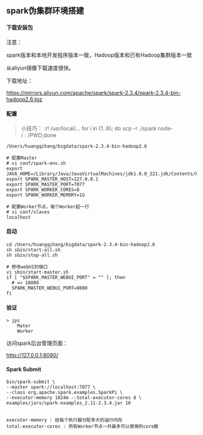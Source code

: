 
## spark伪集群环境搭建

#### 下载安装包
注意：

spark版本和本地开发程序版本一致，Hadoop版本和已有Hadoop集群版本一致

从aliyun镜像下载速度很快。

下载地址：

https://mirrors.aliyun.com/apache/spark/spark-2.3.4/spark-2.3.4-bin-hadoop2.6.tgz


#### 配置
> 小技巧：
> :r! /usr/local/...
> for i in {1..8}; do scp -r ./spark node-$i:/$PWD;done


```
/Users/huangqihang/bigdata/spark-2.3.4-bin-hadoop2.6

# 配置Master
# vi conf/spark-env.sh
export JAVA_HOME=/Library/Java/JavaVirtualMachines/jdk1.8.0_221.jdk/Contents/Home
export SPARK_MASTER_HOST=127.0.0.1
export SPARK_MASTER_PORT=7077
export SPARK_WORKER_CORES=8
export SPARK_WORKER_MEMORY=1G

# 配置Worker节点，每个Worker起一行
# vi conf/slaves
localhost
```

#### 启动

```
cd /Users/huangqihang/bigdata/spark-2.3.4-bin-hadoop2.6
sh sbin/start-all.sh
sh sbin/stop-all.sh

# 修改webUI的端口
vi sbin/start-master.sh
if [ "$SPARK_MASTER_WEBUI_PORT" = "" ]; then
  # => 18080
  SPARK_MASTER_WEBUI_PORT=8080 
fi
```

#### 验证
```
> jps
    Mater
    Worker
```

访问spark后台管理页面：

http://127.0.0.1:8080/


#### Spark Submit
```
bin/spark-submit \
--master spark://localhost:7077 \
--class org.apache.spark.examples.SparkPi \
--executor-memory 1024m --total-executor-cores 8 \
examples/jars/spark-examples_2.11-2.3.4.jar 10


executor-memory : 给每个执行器分配多大的运行内存
total-executor-cores : 所有Worker节点一共最多可以使用的core数
```
